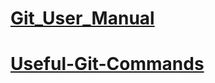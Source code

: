 # [Git_User_Manual](https://mirrors.edge.kernel.org/pub/software/scm/git/docs/user-manual.html#fixing-mistakes#)
# [Useful-Git-Commands](https://orga.cat/posts/most-useful-git-commands)
